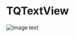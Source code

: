 TQTextView
==========
![Image text](http://github.com/TinyQ/TQTextView/raw/master/READMEIMAGE/TQTextViewDemo.gif)
